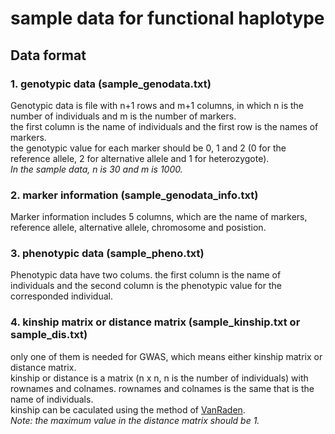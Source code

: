 # sample data for functional haplotype

## Data format

### 1.  genotypic data (sample_genodata.txt)

Genotypic data is file with n+1  rows and m+1 columns, in which n is the number of individuals and m is the number of markers.  
the first column is the name of individuals and the first row is the names of markers.    
the genotypic value for each marker should be 0, 1 and 2 (0 for the reference allele, 2 for alternative allele and 1 for heterozygote).   
 *In the sample data, n is 30 and m is 1000.*

### 2.  marker information (sample_genodata_info.txt)

Marker information includes 5 columns, which are the name of markers, reference allele, alternative allele, chromosome and posistion.

### 3.  phenotypic data (sample_pheno.txt)

Phenotypic data have two colums. the first column is the name of individuals and the second column is the phenotypic value for the corresponded individual.

### 4.  kinship matrix or distance matrix (sample_kinship.txt or sample_dis.txt)

only one of them is needed for GWAS, which means either kinship matrix or distance matrix.   
kinship or distance is a matrix (n x n, n is the number of individuals) with rownames and colnames. rownames and colnames is the same that is the name of individuals.   
kinship can be caculated using the method of [VanRaden](https://github.com/Zhiwu-Zhang-Lab/GAPIT/blob/master/GAPIT.kinship.VanRaden.R).   
*Note: the maximum value in the distance matrix should be 1.*

